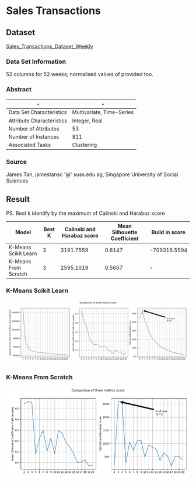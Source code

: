 # Sales Transactions

## Dataset

[Sales_Transactions_Dataset_Weekly](http://archive.ics.uci.edu/ml/datasets/sales_transactions_dataset_weekly)

### Data Set Information

52 columns for 52 weeks; normalised values of provided too.

### Abstract

-|-
-|-
Data Set Characteristics |Multivariate, Time-Series
Attribute Characteristics|Integer, Real
Number of Attributes     |53
Number of Instances      |811
Associated Tasks         |Clustering

### Source

James Tan, jamestansc '@' suss.edu.sg, Singapore University of Social Sciences

## Result

PS. Best k identify by the maximum of Calinski and Harabaz score

Model               |Best K|Calinski and Harabaz score|Mean Silhouette Coefficient|Build in score
--------------------|------|--------------------------|---------------------------|--------------
K-Means Scikit Learn|3     |3191.7559                 |0.6147                     |-709316.5594
K-Means From Scratch|3     |2595.1019                 |0.5667                     |-

### K-Means Scikit Learn

![KMeans_metrics_sklearn.png](Image/KMeans_metrics_sklearn.png)

### K-Means From Scratch

![KMeans_metrics_FromScratch.png](Image/KMeans_metrics_FromScratch.png)
